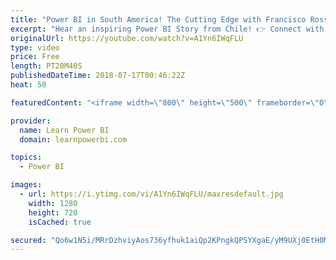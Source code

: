 ```yaml
---
title: "Power BI in South America! The Cutting Edge with Francisco Rosselot"
excerpt: "Hear an inspiring Power BI Story from Chile! 👉 Connect with Francisco: www.Linkus.cl Partner | https://www.linkedin.com/in/francisco-rosselot/  👉 Join the LearnPowerBI Family: https://web.learnpowerbi.com/waitlist-invite/ How a Finance professional left his 15 hour workdays behind to form a Technology"
originalUrl: https://youtube.com/watch?v=A1Yn6IWqFLU
type: video
price: Free
length: PT20M40S
publishedDateTime: 2018-07-17T00:46:22Z
heat: 50

featuredContent: "<iframe width=\"800\" height=\"500\" frameborder=\"0\" src=\"https://www.youtube.com/embed/A1Yn6IWqFLU\" allow=\"accelerometer; autoplay; encrypted-media; gyroscope; picture-in-picture\" allowfullscreen></iframe>"

provider:
  name: Learn Power BI
  domain: learnpowerbi.com

topics:
  - Power BI

images:
  - url: https://i.ytimg.com/vi/A1Yn6IWqFLU/maxresdefault.jpg
    width: 1280
    height: 720
    isCached: true

secured: "Qo6w1N5i/MRrDzhviyAos736yfhuk1aiQp2KPngkQPSYXgaE/yM9UXj0EtH0MVoqMj9j88P3tZMgJj+demCn9lYuwYXk/sCTr3Y+6jJvxOCewRX/XYedi/vrpHKIcJldMxpy3Fw6fzXzjAHWtOqWBVq6XEeo0mJ/htPW8RlSlOwqZTvO9DviZotqbpvL17twaeUhGAd+kO3b4ZdPzY6aU8zOa6MWPN56r+HU9KlBrLxT9Y7BxnCi41QxV5GY9thQhiH/RaNUXZyBlXCjtYs3GbW7zom2gtfV3wpw3J0K1aZcHrJkxUREyOIkLoaA4G0/MFuhTFuC0LPcNQ7Uppyo6+51zhjp99NuLQEZ3a7fFPuYHDkKXz+gHUt+iR3JMAFH1n7Mu3PWv3vHHqJBMxEAm0C7QbgGSI7Nu3Kc0oecwDI=;PhsZwHFfYXg7jUKlo4sRAg=="
---
```



